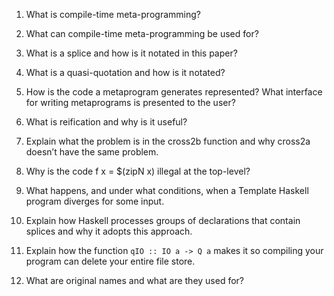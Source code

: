 1. What is compile-time meta-programming?

2. What can compile-time meta-programming be used for?

3. What is a splice and how is it notated in this paper?

4. What is a quasi-quotation and how is it notated?

5. How is the code a metaprogram generates represented? What interface for writing metaprograms is presented to the user?

6. What is reification and why is it useful?

7. Explain what the problem is in the cross2b function and why cross2a doesn’t have the same problem.

8. Why is the code f x = $(zipN x) illegal at the top-level?

9. What happens, and under what conditions, when a Template Haskell 
program diverges for some input.

10. Explain how Haskell processes groups of declarations that contain splices and why it adopts this
approach.

11. Explain how the function `qIO :: IO a -> Q a` makes it so compiling your program can delete your
entire file store.

12. What are original names and what are they used for?
